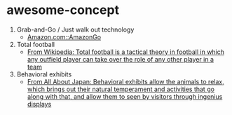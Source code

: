 # awesome-concept

1. Grab-and-Go / Just walk out technology
   * [Amazon.com::AmazonGo](https://www.amazon.com/b?ie=UTF8&node=16008589011)
1. Total football
   * [From Wikipedia: Total football is a tactical theory in football in which any outfield player can take over the role of any other player in a team](https://en.wikipedia.org/wiki/Total_Football)
1. Behavioral exhibits
   * [From All About Japan: Behavioral exhibits allow the animals to relax, which brings out their natural temperament and activities that go along with that, and allow them to seen by visitors through ingenius displays](https://allabout-japan.com/en/article/3919/)
